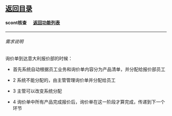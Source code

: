 ## [返回目录](../../readme.md)  
#### scont核查 &nbsp;&nbsp;&nbsp;&nbsp; [返回功能列表](../5_Function.md)
---
###### 需求说明

询价单到达意大利报价部的时候：

- 首先系统自动根据员工业务和询价单内容分为产品清单，并分配给报价部员工

- 2 系统不能分配的，由主管管理询价单并分配给员工

- 3 主管可以改变系统分配

- 4 询价单中所有产品完成报价后，询价单在这一阶段才算完成，传递到下一个环节
